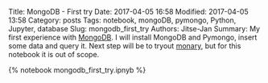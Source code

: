 Title: MongoDB - First try
Date: 2017-04-05 16:58
Modified: 2017-04-05 13:58
Category: posts
Tags: notebook, mongoDB, pymongo, Python, Jupyter, database
Slug: mongodb_first_try
Authors: Jitse-Jan
Summary: My first experience with [MongoDB](https://www.mongodb.com/mongodb-3.4). I will install MongoDB and Pymongo, insert some data and query it. Next step will be to tryout [monary](https://bitbucket.org/djcbeach/monary/wiki/Home), but for this notebook it is out of scope.

{% notebook mongodb_first_try.ipnyb %}
